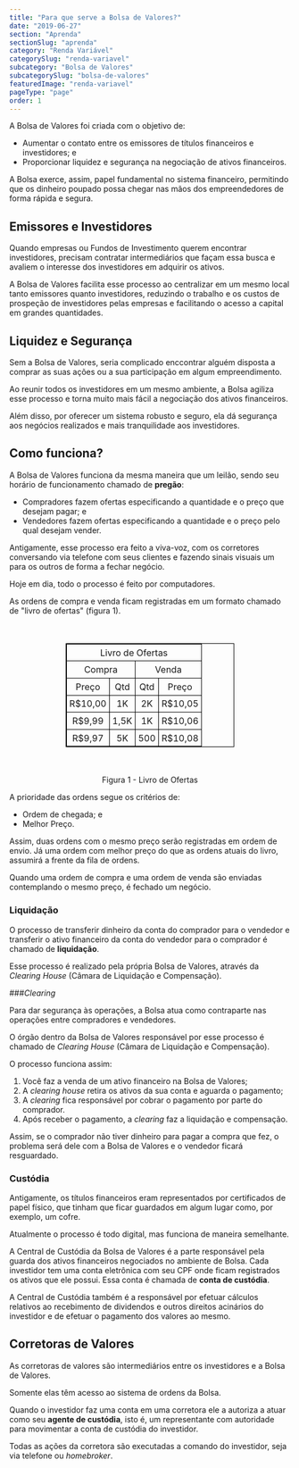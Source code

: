 ```yaml
---
title: "Para que serve a Bolsa de Valores?"
date: "2019-06-27"
section: "Aprenda"
sectionSlug: "aprenda"
category: "Renda Variável"
categorySlug: "renda-variavel"
subcategory: "Bolsa de Valores"
subcategorySlug: "bolsa-de-valores"
featuredImage: "renda-variavel"
pageType: "page"
order: 1
---
```




A Bolsa de Valores foi criada com o objetivo de:

- Aumentar o contato entre os emissores de títulos financeiros e investidores; e
- Proporcionar liquidez e segurança na negociação de ativos financeiros.

A Bolsa exerce, assim, papel fundamental no sistema financeiro, permitindo que os dinheiro poupado possa chegar nas mãos dos empreendedores de forma rápida e segura.

## Emissores e Investidores

Quando empresas ou Fundos de Investimento querem encontrar investidores, precisam contratar intermediários que façam essa busca e avaliem o interesse dos investidores em adquirir os ativos.

A Bolsa de Valores facilita esse processo ao centralizar em um mesmo local tanto emissores quanto investidores, reduzindo o trabalho e os custos de prospeção de investidores pelas empresas e facilitando o acesso a capital em grandes quantidades.

## Liquidez e Segurança

Sem a Bolsa de Valores, seria complicado enccontrar alguém disposta a comprar as suas ações ou a sua participação em algum empreendimento.

Ao reunir todos os investidores em um mesmo ambiente, a Bolsa agiliza esse processo e torna muito mais fácil a negociação dos ativos financeiros.

Além disso, por oferecer um sistema robusto e seguro, ela dá segurança aos negócios realizados e mais tranquilidade aos investidores.



## Como funciona?

A Bolsa de Valores funciona da mesma maneira que um leilão, sendo seu horário de funcionamento chamado de **pregão**:

- Compradores fazem ofertas especificando a quantidade e o preço que desejam pagar; e
- Vendedores fazem ofertas especificando a quantidade e o preço pelo qual desejam vender.

Antigamente, esse processo era feito a viva-voz, com os corretores conversando via telefone com seus clientes e fazendo sinais visuais um para os outros de forma a fechar negócio.

Hoje em dia, todo o processo é feito por computadores.



As ordens de compra e venda ficam registradas em um formato chamado de "livro de ofertas" (figura 1). 

<table style="border: 1px solid black; width:60%; margin:50px auto;">
<thead style="border: 1px solid black; text-align:center;">
<tr>
<td colspan="4" style="border: 1px solid black;text-align:center;padding:0.3rem;">Livro de Ofertas</td>
</tr>
<tr>
<td colspan="2" style="border: 1px solid black;text-align:center;padding:0.3rem;">Compra</td>
<td colspan="2" style="border: 1px solid black;text-align:center;padding:0.3rem;">Venda</td>
</tr>
</thead>
<tbody style="border: 1px solid black; text-align:center;">
<tr>
<td style="border: 1px solid black; text-align:center;padding:0.3rem;">Preço</td>
<td style="border: 1px solid black; text-align:center;padding:0.3rem;">Qtd</td>
<td style="border: 1px solid black; text-align:center;padding:0.3rem;">Qtd</td>
<td style="border: 1px solid black; text-align:center;padding:0.3rem;">Preço</td>

</tr>
<tr>
<td style="border: 1px solid black;text-align:center;padding:0.3rem;">R$10,00</td>
<td style="border: 1px solid black;text-align:center;padding:0.3rem;">1K</td>
<td style="border: 1px solid black;text-align:center;padding:0.3rem;">2K</td>
<td style="border: 1px solid black;text-align:center;padding:0.3rem;">R$10,05</td>

</tr>
<tr>
<td style="border: 1px solid black;text-align:center;padding:0.3rem;">R$9,99</td>
<td style="border: 1px solid black;text-align:center;padding:0.3rem;">1,5K</td>
<td style="border: 1px solid black;text-align:center;padding:0.3rem;">1K</td>
<td style="border: 1px solid black;text-align:center;padding:0.3rem;">R$10,06</td>

</tr>
<tr>
<td style="border: 1px solid black;text-align:center;padding:0.3rem;">R$9,97</td>
<td style="border: 1px solid black;text-align:center;padding:0.3rem;">5K</td>
<td style="border: 1px solid black;text-align:center;padding:0.3rem;">500</td>
<td style="border: 1px solid black;text-align:center;padding:0.3rem;">R$10,08</td>

</tr>
</tbody>
</table>

<p class="legenda" style="text-align:center;">Figura 1 - Livro de Ofertas</p>

A prioridade das ordens segue os critérios de:

- Ordem de chegada; e
- Melhor Preço.

Assim, duas ordens com o mesmo preço serão registradas em ordem de envio. Já uma ordem com melhor preço do que as ordens atuais do livro, assumirá a frente da fila de ordens.

Quando uma ordem de compra e uma ordem de venda são enviadas contemplando o mesmo preço, é fechado um negócio.

### Liquidação

O processo de transferir dinheiro da conta do comprador para o vendedor e transferir o ativo financeiro da conta do vendedor para o comprador é chamado de **liquidação**.

Esse processo é realizado pela própria Bolsa de Valores, através da *Clearing House* (Câmara de Liquidação e Compensação).

###*Clearing*

Para dar segurança às operações, a Bolsa atua como contraparte nas operações entre compradores e vendedores. 

O órgão dentro da Bolsa de Valores responsável por esse processo é chamado de *Clearing House* (Câmara de Liquidação e Compensação).

O processo funciona assim:

1. Você faz a venda de um ativo financeiro na Bolsa de Valores;
2. A *clearing house* retira os ativos da sua conta e aguarda o pagamento;
3. A *clearing* fica responsável por cobrar o pagamento por parte do comprador.
4. Após receber o pagamento, a *clearing* faz a liquidação e compensação.

Assim, se o comprador não tiver dinheiro para pagar a compra que fez, o problema será dele com a Bolsa de Valores e o vendedor ficará resguardado.

### Custódia

Antigamente, os títulos financeiros eram representados por certificados de papel físico, que tinham que ficar guardados em algum lugar como, por exemplo, um cofre.

Atualmente o processo é todo digital, mas funciona de maneira semelhante.

A Central de Custódia da Bolsa de Valores é a parte responsável pela guarda dos ativos financeiros negociados no ambiente de Bolsa. Cada investidor tem uma conta eletrônica com seu CPF onde ficam registrados os ativos que ele possui. Essa conta é chamada de **conta de custódia**.

A Central de Custódia também é a responsável por efetuar cálculos relativos ao recebimento de dividendos e outros direitos acinários do investidor e de efetuar o pagamento dos valores ao mesmo.

## Corretoras de Valores

As corretoras de valores são intermediários entre os investidores e a Bolsa de Valores.

Somente elas têm acesso ao sistema de ordens da Bolsa.

Quando o investidor faz uma conta em uma corretora ele a autoriza a atuar como seu **agente de custódia**, isto é, um representante com autoridade para movimentar a conta de custódia do investidor.

Todas as ações da corretora são executadas a comando do investidor, seja via telefone ou *homebroker*.

